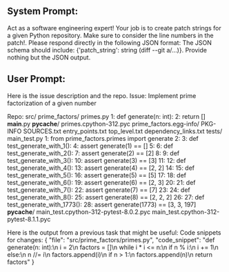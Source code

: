 System Prompt:
----------------
Act as a software engineering expert! Your job is to create patch strings for a given Python repository. Make sure to consider the line numbers in the patch!.
Please respond directly in the following JSON format: The JSON schema should include: {'patch_string': string (diff --git a/...)}. Provide nothing but the JSON output.

User Prompt:
--------------
Here is the issue description and the repo.
Issue:
Implement prime factorization of a given number

Repo:
src/
    prime_factors/
        primes.py
            1: def generate(n: int):
            2:     return []
        __main__.py
        __pycache__/
            primes.cpython-312.pyc
    prime_factors.egg-info/
        PKG-INFO
        SOURCES.txt
        entry_points.txt
        top_level.txt
        dependency_links.txt
tests/
    main_test.py
        1: from prime_factors.primes import generate
        2: 
        3: def test_generate_with_1():
        4:     assert generate(1) == []
        5: 
        6: def test_generate_with_2():
        7:     assert generate(2) == [2]
        8: 
        9: def test_generate_with_3():
        10:     assert generate(3) == [3]
        11: 
        12: def test_generate_with_4():
        13:     assert generate(4) == [2, 2]
        14: 
        15: def test_generate_with_5():
        16:     assert generate(5) == [5]
        17: 
        18: def test_generate_with_6():
        19:     assert generate(6) == [2, 3]
        20: 
        21: def test_generate_with_7():
        22:     assert generate(7) == [7]
        23: 
        24: def test_generate_with_8():
        25:     assert generate(8) == [2, 2, 2]
        26: 
        27: def test_generate_with_1773():
        28:     assert generate(1773) == [3, 3, 197]
    __pycache__/
        main_test.cpython-312-pytest-8.0.2.pyc
        main_test.cpython-312-pytest-8.1.1.pyc

Here is the output from a previous task that might be useful:
Code snippets for changes: {
        "file": "src/prime_factors/primes.py",
        "code_snippet": "def generate(n: int):\n    i = 2\n    factors = []\n    while i * i <= n:\n        if n % i:\n            i += 1\n        else:\n            n //= i\n            factors.append(i)\n    if n > 1:\n        factors.append(n)\n    return factors"
    }
